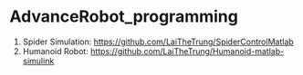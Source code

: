 # AdvanceRobot_programming
1. Spider Simulation: https://github.com/LaiTheTrung/SpiderControlMatlab
2. Humanoid Robot: https://github.com/LaiTheTrung/Humanoid-matlab-simulink
